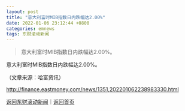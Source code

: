 ```yaml
---
layout: post
title: "意大利富时MIB指数日内跌幅达2.00%"
date: 2022-01-06 23:12:44 +0800
categories: emnews
tags: 东财滚动新闻
---
```

> 意大利富时MIB指数日内跌幅达2.00%。

<p>意大利富时MIB指数日内跌幅达2.00%。</p><p class="em_media">（文章来源：哈富资讯）</p>

<http://finance.eastmoney.com/news/1351,202201062238983330.html>

[返回东财滚动新闻](//finews.withounder.com/emnews/)｜[返回首页](//finews.withounder.com/)